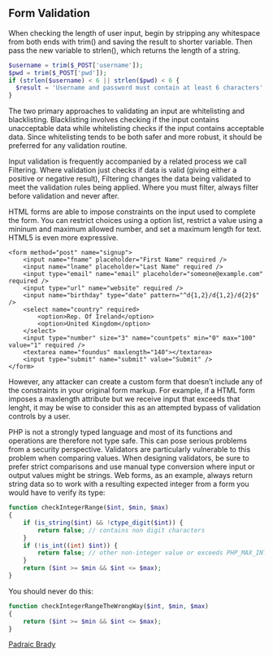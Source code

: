 ## Form Validation
When checking the length of user input, begin by stripping any whitespace from both ends with trim() and saving the result to shorter variable. Then pass the new variable to strlen(), which returns the length of a string.
```php
$username = trim($_POST['username']);
$pwd = trim($_POST['pwd']);
if (strlen($username) < 6 || strlen($pwd) < 6 {
  $result = 'Username and password must contain at least 6 characters';
}
```


The two primary approaches to validating an input are whitelisting and blacklisting. Blacklisting involves checking if the input contains unacceptable data while whitelisting checks if the input contains acceptable data. Since whitelisting tends to be both safer and more robust, it should be preferred for any validation routine. 

Input validation is frequently accompanied by a related process we call Filtering. Where validation just checks if data is valid (giving either a positive or negative result), Filtering changes the data being validated to meet the validation rules being applied. Where you must filter, always filter before validation and never after.

HTML forms are able to impose constraints on the input used to complete the form. You can restrict choices using a option list, restrict a value using a mininum and maximum allowed number, and set a maximum length for text. HTML5 is even more expressive. 
```
<form method="post" name="signup">
    <input name="fname" placeholder="First Name" required />
    <input name="lname" placeholder="Last Name" required />
    <input type="email" name="email" placeholder="someone@example.com" required />
    <input type="url" name="website" required />
    <input name="birthday" type="date" pattern="^d{1,2}/d{1,2}/d{2}$" />
    <select name="country" required>
        <option>Rep. Of Ireland</option>
        <option>United Kingdom</option>
    </select>
    <input type="number" size="3" name="countpets" min="0" max="100" value="1" required />
    <textarea name="foundus" maxlength="140"></textarea>
    <input type="submit" name="submit" value="Submit" />
</form>
```
However, any attacker can create a custom form that doesn’t include any of the constraints in your original form markup. For example, if a HTML form imposes a maxlength attribute but we receive input that exceeds that lenght, it may be wise to consider this as an attempted bypass of validation controls by a user. 

PHP is not a strongly typed language and most of its functions and operations are therefore not type safe. This can pose serious problems from a security perspective. Validators are particularly vulnerable to this problem when comparing values. When designing validators, be sure to prefer strict comparisons and use manual type conversion where input or output values might be strings. Web forms, as an example, always return string data so to work with a resulting expected integer from a form you would have to verify its type:
```PHP
function checkIntegerRange($int, $min, $max)
{
    if (is_string($int) && !ctype_digit($int)) {
        return false; // contains non digit characters
    }
    if (!is_int((int) $int)) {
        return false; // other non-integer value or exceeds PHP_MAX_INT
    }
    return ($int >= $min && $int <= $max);
}
```
You should never do this:
```PHP
function checkIntegerRangeTheWrongWay($int, $min, $max)
{
    return ($int >= $min && $int <= $max);
}
```


[Padraic Brady](http://phpsecurity.readthedocs.org/en/latest/Input-Validation.html)
